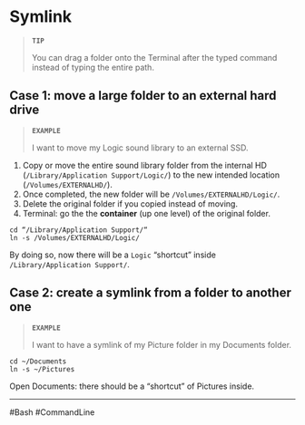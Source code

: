 # Symlink

> **`TIP`**
> 
> You can drag a folder onto the Terminal after the typed command instead of typing the entire path.

## Case 1: move a large folder to an external hard drive

> **`EXAMPLE`**
> 
> I want to move my Logic sound library to an external SSD.

1. Copy or move the entire sound library folder from the internal HD (`/Library/Application Support/Logic/`) to the new intended location (`/Volumes/EXTERNALHD/`).
2. Once completed, the new folder will be `/Volumes/EXTERNALHD/Logic/`.
2. Delete the original folder if you copied instead of moving.
3. Terminal: go the the **container** (up one level) of the original folder.

```
cd “/Library/Application Support/“
ln -s /Volumes/EXTERNALHD/Logic/
```

By doing so, now there will be a `Logic` “shortcut” inside `‌/Library/Application Support/`.

## Case 2: create a symlink from a folder to another one

> **`EXAMPLE`**
> 
> I want to have a symlink of my Picture folder in my Documents folder.

```
cd ~/Documents
ln -s ~/Pictures
```

Open Documents: there should be a “shortcut” of Pictures inside.

---

#Bash #CommandLine